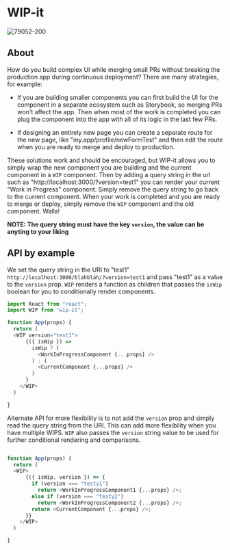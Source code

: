 # WIP-it
![79052-200](https://user-images.githubusercontent.com/6344422/37413543-933fc00e-27a7-11e8-9405-9b64d599fad4.png)

## About
How do you build complex UI while merging small PRs without breaking the production app during continuous deployment? There are many strategies, for example:

- If you are building smaller components you can first build the UI for the component in a separate ecosystem such as Storybook, so merging PRs won't affect the app. Then when most of the work is completed you can plug the component into the app with all of its logic in the last few PRs. 

- If designing an entirely new page you can create a separate route for the new page, like "my.app/profile/newFormTest" and then edit the route when you are ready to merge and deploy to production. 

These solutions work and should be encouraged, but WIP-it allows you to simply wrap the new component you are building and the current component in a `WIP` component. Then by adding a query string in the url such as "http://localhost:3000/?version=test1" you can render your current "Work in Progress" component. Simply remove the query string to go back to the current component. When your work is completed and you are ready to merge or deploy, simply remove the `WIP` component and the old component. Walla! 


**NOTE: The query string must have the key `version`, the value can be anyting to your liking**

## API by example 

We set the query string in the URI to "test1" `http://localhost:3000/blahblah/?version=test1` and pass "test1" as a value to the `version` prop. `WIP` renders a function as children that passes the `isWip` boolean for you to conditionally render components. 

```js
import React from "react";
import WIP from "wip-it";

function App(props) {
  return (
  <WIP version="test1">
      {({ isWip }) =>
        isWip ? (
          <WorkInProgressComponent {...props} />
        ) : (
          <CurrentComponent {...props} />
        )
      }
    </WIP> 
  )

}

```

Alternate API for more flexibility is to not add the `version` prop and simply read the query string from the URI. This can add more flexibility when you have multiple WIPS. `WIP` also passes the `version` string value to be used for further conditional rendering and comparisons. 

```js

function App(props) {
  return (
  <WIP>
      {({ isWip, version }) => {
        if (version === "testy1")
          return <WorkInProgressComponent1 {...props} />;
        else if (version === "testy2")
          return <WorkInProgressComponent2 {...props} />;
        return <CurrentComponent {...props} />;
      }}
    </WIP>
  )

}

```

